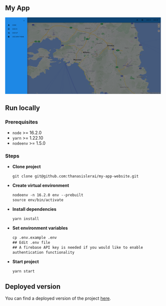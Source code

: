 ## My App
![alt](src/assets/images/readme-picture.png)

## Run locally
  ### Prerequisites
  - `node` >= 16.2.0
  - `yarn` >= 1.22.10
  - `nodeenv` >= 1.5.0
  
  ### Steps

  - **Clone project**
      ```
      git clone git@github.com:thanasislerai/my-app-website.git
      ```
  
  - **Create virtual environment**
    ```
    nodeenv -n 16.2.0 env --prebuilt
    source env/bin/activate
    ```

  - **Install dependencies**
    ```
    yarn install
    ```

  - **Set environment variables**
    ```
    cp .env.example .env
    ## Edit .env file
    ## A firebase API key is needed if you would like to enable authentication functionality
    ```

  - **Start project**
    ```
    yarn start
    ```

## Deployed version
You can find a deployed version of the project [here](https://my-app-3e25a.web.app/).
